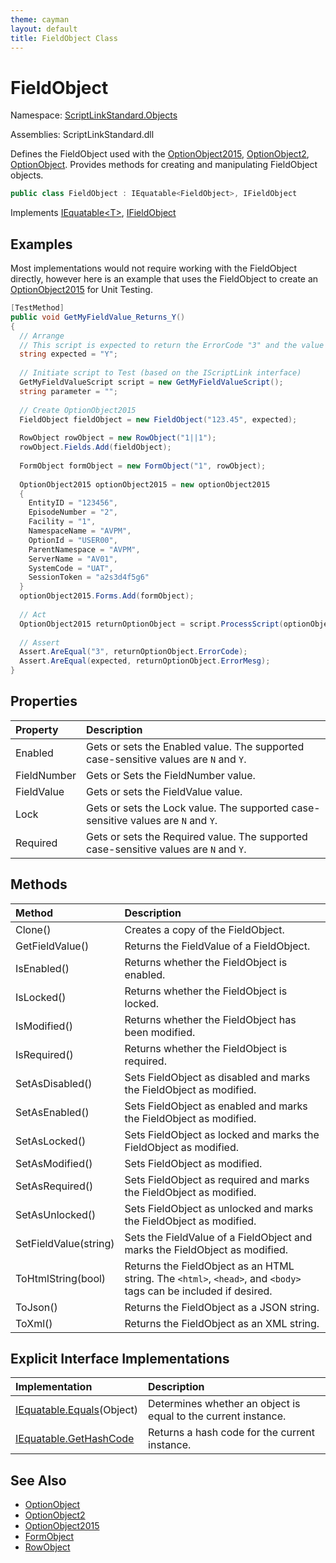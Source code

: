 ```yaml
---
theme: cayman
layout: default
title: FieldObject Class
---
```


# FieldObject

Namespace: [ScriptLinkStandard.Objects](./)

Assemblies: ScriptLinkStandard.dll

Defines the FieldObject used with the [OptionObject2015](./optionobject2015.md), [OptionObject2](./optionobject2.md), [OptionObject](./optionobject.md). Provides methods for creating and manipulating FieldObject objects.

``` c#
public class FieldObject : IEquatable<FieldObject>, IFieldObject
```

Implements [IEquatable&lt;T&gt;](https://docs.microsoft.com/en-us/dotnet/api/system.iequatable-1?view=netstandard-1.1), [IFieldObject](/docs/api/scriptlinkstandard.interfaces/ifieldobject.md)

## Examples

Most implementations would not require working with the FieldObject directly, however here is an example that uses the FieldObject to create an [OptionObject2015](./optionobject2015.md) for Unit Testing.

``` c#
[TestMethod]
public void GetMyFieldValue_Returns_Y()
{
  // Arrange
  // This script is expected to return the ErrorCode "3" and the value "Y" in the ErrorMesg.
  string expected = "Y";
  
  // Initiate script to Test (based on the IScriptLink interface)
  GetMyFieldValueScript script = new GetMyFieldValueScript();
  string parameter = "";
  
  // Create OptionObject2015
  FieldObject fieldObject = new FieldObject("123.45", expected);
  
  RowObject rowObject = new RowObject("1||1");
  rowObject.Fields.Add(fieldObject);
  
  FormObject formObject = new FormObject("1", rowObject);
  
  OptionObject2015 optionObject2015 = new optionObject2015
  {
    EntityID = "123456",
    EpisodeNumber = "2",
    Facility = "1",
    NamespaceName = "AVPM",
    OptionId = "USER00",
    ParentNamespace = "AVPM",
    ServerName = "AV01",
    SystemCode = "UAT",
    SessionToken = "a2s3d4f5g6"
  }
  optionObject2015.Forms.Add(formObject);
  
  // Act
  OptionObject2015 returnOptionObject = script.ProcessScript(optionObject, parameter);
  
  // Assert
  Assert.AreEqual("3", returnOptionObject.ErrorCode);
  Assert.AreEqual(expected, returnOptionObject.ErrorMesg);
}
```

## Properties

| Property        | Description |
|:----------------|:------------|
| Enabled         | Gets or sets the Enabled value. The supported case-sensitive values are `N` and `Y`. |
| FieldNumber     | Gets or Sets the FieldNumber value. |
| FieldValue      | Gets or sets the FieldValue value. |
| Lock            | Gets or sets the Lock value. The supported case-sensitive values are `N` and `Y`. |
| Required        | Gets or sets the Required value. The supported case-sensitive values are `N` and `Y`. |

## Methods

| Method        | Description |
|:----------------|:------------|
| Clone() | Creates a copy of the FieldObject. |
| GetFieldValue() | Returns the FieldValue of a FieldObject. |
| IsEnabled() | Returns whether the FieldObject is enabled. |
| IsLocked() | Returns whether the FieldObject is locked. |
| IsModified() | Returns whether the FieldObject has been modified. |
| IsRequired() | Returns whether the FieldObject is required. | 
| SetAsDisabled() | Sets FieldObject as disabled and marks the FieldObject as modified. |
| SetAsEnabled() | Sets FieldObject as enabled and marks the FieldObject as modified. |
| SetAsLocked() | Sets FieldObject as locked and marks the FieldObject as modified. |
| SetAsModified() | Sets FieldObject as modified. |
| SetAsRequired() | Sets FieldObject as required and marks the FieldObject as modified. |
| SetAsUnlocked() | Sets FieldObject as unlocked and marks the FieldObject as modified. |
| SetFieldValue(string) | Sets the FieldValue of a FieldObject and marks the FieldObject as modified. |
| ToHtmlString(bool) | Returns the FieldObject as an HTML string. The `<html>`, `<head>`, and `<body>` tags can be included if desired. |
| ToJson() | Returns the FieldObject as a JSON string. |
| ToXml() | Returns the FieldObject as an XML string. |

## Explicit Interface Implementations

| Implementation                                                                                                           | Description                                                    |
|:-------------------------------------------------------------------------------------------------------------------------|:---------------------------------------------------------------|
| [IEquatable.Equals](https://docs.microsoft.com/en-us/dotnet/api/system.iequatable-1.equals?view=netstandard-1.1)(Object) | Determines whether an object is equal to the current instance. |
| [IEquatable.GetHashCode](https://docs.microsoft.com/en-us/dotnet/api/system.iequatable-1?view=netstandard-1.1)           | Returns a hash code for the current instance.                  |

## See Also

* [OptionObject](./optionobject.md)
* [OptionObject2](./optionobject2.md)
* [OptionObject2015](./optionobject2015.md)
* [FormObject](./formobject.md)
* [RowObject](./rowobject.md)
